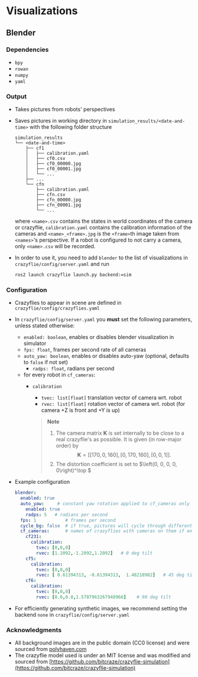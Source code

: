 # Visualizations

## Blender

### Dependencies

- `bpy`
- `rowan`
- `numpy` 
- `yaml` 

### Output
- Takes pictures from robots' perspectives
- Saves pictures in working directory in `simulation_results/<date-and-time>` with the following folder structure

    ```
    simulation_results
    └── <date-and-time>
        ├── cf1
        │   ├── calibration.yaml
        │   ├── cf0.csv
        │   ├── cf0_00000.jpg
        │   ├── cf0_00001.jpg
        │   └── ...
        ├── ...
        └── cfn
            ├── calibration.yaml
            ├── cfn.csv
            ├── cfn_00000.jpg
            ├── cfn_00001.jpg
            └── ...
    ```
    where `<name>.csv` contains the states in world coordinates of the camera or crazyflie, `calibration.yaml` contains the calibration information of the cameras and 
    `<name>_<frame>.jpg` is the `<frame>`th image taken from `<names>`'s perspective. If a robot is configured to not carry a camera, only `<name>.csv` will be recorded. 
- In order to use it, you need to add `blender` to the list of visualizations in `crazyflie/config/server.yaml` and run 

    ```sh
    ros2 launch crazyflie launch.py backend:=sim
    ```

### Configuration
- Crazyflies to appear in scene are defined in `crazyflie/config/crazyflies.yaml` 
- In `crazyflie/config/server.yaml` you **must** set the following parameters, unless stated otherwise:
    * `enabled: boolean`, enables or disables blender visualization in simulator
    * `fps: float`, frames per second rate of all cameras  
    * `auto_yaw: boolean`, enables or disables auto-yaw (optional, defaults to `false` if not set)
        - `radps: float`, radians per second
    * for every robot in `cf_cameras`:
        - `calibration`
            * `tvec: list[float]` translation vector of camera wrt. robot
            * `rvec: list[float]` rotation vector of camera wrt. robot (for camera +Z is front and +Y is up)  

            > **Note**
            > 1. The camera matrix $\mathbf K$ is set internally to be close to a real crazyflie's as possible.
            > It is given (in row-major order) by $$\mathbf  K = \left[ [170, 0, 160], [0, 170, 160], [0, 0, 1] \right].$$
            > 2. The distortion coefficient is set to $\left(0, 0, 0, 0, 0\right)^\top $

- Example configuration

    ```yaml
    blender:
      enabled: true
      auto_yaw:     # constant yaw rotation applied to cf_cameras only
        enabled: true
        radps: 5   # radians per second
      fps: 1           # frames per second
      cycle_bg: false  # if true, pictures will cycle through different environemt background images (useful for synthetic image generation). Otherwise a single environment background image will be used
      cf_cameras:      # names of crazyflies with cameras on them if enabled in `crazyflies.yaml`
        cf231:
          calibration:
            tvec: [0,0,0]
            rvec: [1.2092,-1.2092,1.2092]   # 0 deg tilt
        cf5:
          calibration:
            tvec: [0,0,0]
            rvec: [ 0.61394313, -0.61394313,  1.48218982]   # 45 deg tilt
        cf6:
          calibration:
            tvec: [0,0,0]
            rvec: [0.0,0.0,1.5707963267948966]    # 90 deg tilt
    ```

- For efficiently generating synthetic images, we recommend setting the backend `none` in `crazyflie/config/server.yaml` 

### Acknowledgments 

- All background images are in the public domain (CC0 license) and were sourced from [polyhaven.com](https://polyhaven.com/) 
- The crazyflie model used is under an MIT license and was modified and sourced from [https://github.com/bitcraze/crazyflie-simulation](https://github.com/bitcraze/crazyflie-simulation)

